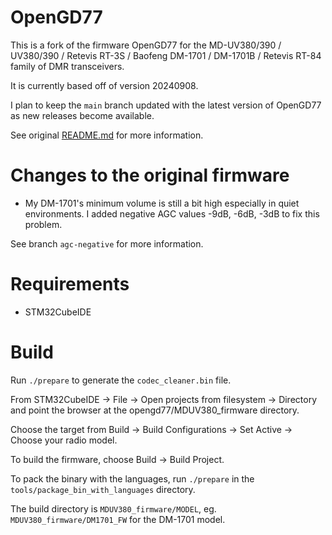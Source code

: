 # OpenGD77

This is a fork of the firmware OpenGD77 for the MD-UV380/390 / UV380/390 / Retevis RT-3S / Baofeng DM-1701 / DM-1701B / Retevis RT-84 family of DMR transceivers.

It is currently based off of version 20240908.

I plan to keep the `main` branch updated with the latest version of OpenGD77 as new releases become available.

See original [README.md](opengd77/README.md) for more information.

# Changes to the original firmware

- My DM-1701's minimum volume is still a bit high especially in quiet environments. I added negative AGC values -9dB, -6dB, -3dB to fix this problem.

See branch `agc-negative` for more information.

# Requirements

- STM32CubeIDE

# Build

Run `./prepare` to generate the `codec_cleaner.bin` file.

From STM32CubeIDE -> File -> Open projects from filesystem -> Directory and point the browser at the opengd77/MDUV380_firmware directory.

Choose the target from Build -> Build Configurations -> Set Active -> Choose your radio model.

To build the firmware, choose Build -> Build Project.

To pack the binary with the languages, run `./prepare` in the `tools/package_bin_with_languages` directory.

The build directory is `MDUV380_firmware/MODEL`, eg. `MDUV380_firmware/DM1701_FW` for the DM-1701 model.